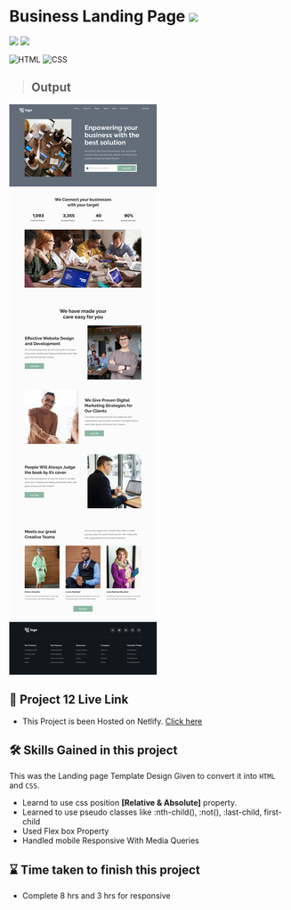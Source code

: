 # Business Landing Page ![](https://img.shields.io/badge/Live%20Class%20Project%20-12-green?style=for-the-badge&logo=appveyor)

![](https://img.shields.io/badge/iNeuron-LCO-brightgreen) ![](https://img.shields.io/static/v1?label=Hitesh-Choudhary&message=Full-Stack-Javascript-Course&color=red)

 
![HTML](https://img.shields.io/badge/-HTML-05122A?style=flat&logo=HTML5&color=green)
![CSS](https://img.shields.io/badge/-CSS-05122A?style=flat&logo=CSS3&color=red)





> ## Output 

![](./12.png)





##   


 ## 🚀 Project 12 Live Link 
 
- This Project is been Hosted on Netlify.
[Click here](https://businesssomu.netlify.app/)



## 🛠 Skills Gained in this project

  This was the Landing page Template Design Given to convert it into ``HTML`` and ``CSS``.
 - Learnd to use css position  **[Relative & Absolute]** property.
- Learned to use pseudo classes like :nth-child(), :not(), :last-child, first-child
- Used Flex box Property
- Handled mobile Responsive With Media Queries


 ## ⌛ Time taken to finish this project 

 - Complete 8 hrs and 3 hrs for responsive
